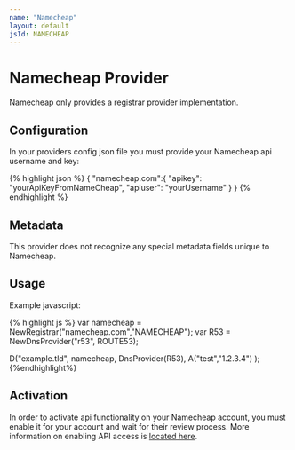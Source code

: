 ```yaml
---
name: "Namecheap"
layout: default
jsId: NAMECHEAP
---
```


# Namecheap Provider

Namecheap only provides a registrar provider implementation.

## Configuration

In your providers config json file you must provide your Namecheap api
username and key:

{% highlight json %}
{
  "namecheap.com":{
    "apikey": "yourApiKeyFromNameCheap",
    "apiuser": "yourUsername"
  }
}
{% endhighlight %}

## Metadata

This provider does not recognize any special metadata fields unique to
Namecheap.

## Usage

Example javascript:

{% highlight js %}
var namecheap = NewRegistrar("namecheap.com","NAMECHEAP");
var R53 = NewDnsProvider("r53", ROUTE53);

D("example.tld", namecheap, DnsProvider(R53),
    A("test","1.2.3.4")
);
{%endhighlight%}

## Activation

In order to activate api functionality on your Namecheap account, you must
enable it for your account and wait for their review process. More information
on enabling API access is [located
here](https://www.namecheap.com/support/api/intro.aspx).

